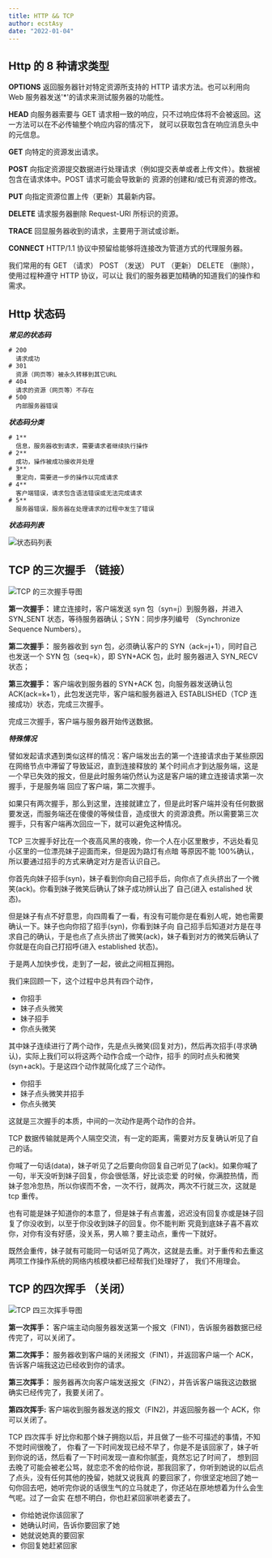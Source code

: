 ```yaml
---
title: HTTP && TCP
author: ecstAsy
date: "2022-01-04"
---
```


## Http 的 8 种请求类型

**OPTIONS**
返回服务器针对特定资源所支持的 HTTP 请求方法。也可以利用向 Web 服务器发送'\*'的请求来测试服务器的功能性。

**HEAD**
向服务器索要与 GET 请求相一致的响应，只不过响应体将不会被返回。这一方法可以在不必传输整个响应内容的情况下，
就可以获取包含在响应消息头中的元信息。

**GET**
向特定的资源发出请求。

**POST**
向指定资源提交数据进行处理请求（例如提交表单或者上传文件）。数据被包含在请求体中。POST 请求可能会导致新的
资源的创建和/或已有资源的修改。

**PUT**
向指定资源位置上传（更新）其最新内容。

**DELETE**
请求服务器删除 Request-URI 所标识的资源。

**TRACE**
回显服务器收到的请求，主要用于测试或诊断。

**CONNECT**
HTTP/1.1 协议中预留给能够将连接改为管道方式的代理服务器。

我们常用的有 GET （请求） POST （发送） PUT （更新） DELETE （删除），使用过程种遵守 HTTP 协议，可以让
我们的服务器更加精确的知道我们的操作和需求。

## Http 状态码

**_常见的状态码_**

```
# 200
  请求成功
# 301
  资源（网页等）被永久转移到其它URL
# 404
  请求的资源（网页等）不存在
# 500
  内部服务器错误
```

**_状态码分类_**

```
# 1**
  信息，服务器收到请求，需要请求者继续执行操作
# 2**
  成功，操作被成功接收并处理
# 3**
  重定向，需要进一步的操作以完成请求
# 4**
  客户端错误，请求包含语法错误或无法完成请求
# 5**
  服务器错误，服务器在处理请求的过程中发生了错误
```

**_状态码列表_**

![状态码列表](../../assets/HttpCode.png)

## TCP 的三次握手 （链接）

![TCP 的三次握手导图](../../assets/TCP3.png)

**第一次握手：**
建立连接时，客户端发送 syn 包（syn=j）到服务器，并进入 SYN_SENT 状态，等待服务器确认；SYN：同步序列编号
（Synchronize Sequence Numbers）。

**第二次握手：**
服务器收到 syn 包，必须确认客户的 SYN（ack=j+1），同时自己也发送一个 SYN 包（seq=k），即 SYN+ACK 包，此时
服务器进入 SYN_RECV 状态；

**第三次握手：**
客户端收到服务器的 SYN+ACK 包，向服务器发送确认包 ACK(ack=k+1），此包发送完毕，客户端和服务器进入
ESTABLISHED（TCP 连接成功）状态，完成三次握手。

完成三次握手，客户端与服务器开始传送数据。

**_特殊情况_**

譬如发起请求遇到类似这样的情况：客户端发出去的第一个连接请求由于某些原因在网络节点中滞留了导致延迟，直到连接释放的
某个时间点才到达服务端，这是一个早已失效的报文，但是此时服务端仍然认为这是客户端的建立连接请求第一次握手，于是服务端
回应了客户端，第二次握手。

如果只有两次握手，那么到这里，连接就建立了，但是此时客户端并没有任何数据要发送，而服务端还在傻傻的等候佳音，造成很大
的资源浪费。所以需要第三次握手，只有客户端再次回应一下，就可以避免这种情况。

TCP 三次握手好比在一个夜高风黑的夜晚，你一个人在小区里散步，不远处看见小区里的一位漂亮妹子迎面而来，但是因为路灯有点暗
等原因不能 100%确认，所以要通过招手的方式来确定对方是否认识自己。

你首先向妹子招手(syn)，妹子看到你向自己招手后，向你点了点头挤出了一个微笑(ack)。你看到妹子微笑后确认了妹子成功辨认出了
自己(进入 estalished 状态)。

但是妹子有点不好意思，向四周看了一看，有没有可能你是在看别人呢，她也需要确认一下。妹子也向你招了招手(syn)，你看到妹子向
自己招手后知道对方是在寻求自己的确认，于是也点了点头挤出了微笑(ack)，妹子看到对方的微笑后确认了你就是在向自己打招呼(进入
established 状态)。

于是两人加快步伐，走到了一起，彼此之间相互拥抱。

我们来回顾一下，这个过程中总共有四个动作，

- 你招手
- 妹子点头微笑
- 妹子招手
- 你点头微笑

其中妹子连续进行了两个动作，先是点头微笑(回复对方)，然后再次招手(寻求确认)，实际上我们可以将这两个动作合成一个动作，招手
的同时点头和微笑(syn+ack)。于是这四个动作就简化成了三个动作。

- 你招手
- 妹子点头微笑并招手
- 你点头微笑

这就是三次握手的本质，中间的一次动作是两个动作的合并。

TCP 数据传输就是两个人隔空交流，有一定的距离，需要对方反复确认听见了自己的话。

你喊了一句话(data)，妹子听见了之后要向你回复自己听见了(ack)。如果你喊了一句，半天没听到妹子回复，你会很低落，好比谈恋爱
的时候，你满腔热情，而妹子忽冷忽热，所以你锲而不舍，一次不行，就两次，两次不行就三次，这就是 tcp 重传。

也有可能是妹子知道你的本意了，但是妹子有点害羞，迟迟没有回复亦或是妹子回复了你没收到，以至于你没收到妹子的回复。你不能判断
究竟到底妹子喜不喜欢你，对你有没有好感，没关系，男人嘛？要主动点，重传一下就好。

既然会重传，妹子就有可能同一句话听见了两次，这就是去重。对于重传和去重这两项工作操作系统的网络内核模块都已经帮我们处理好了，
我们不用理会。

## TCP 的四次挥手 （关闭）

![TCP 四三次挥手导图](../../assets/TCP4.png)

**第一次挥手：**
客户端主动向服务器发送第一个报文（FIN1），告诉服务器数据已经传完了，可以关闭了。

**第二次挥手：**
服务器收到客户端的关闭报文（FIN1），并返回客户端一个 ACK，告诉客户端我这边已经收到你的请求。

**第三次挥手：**
服务器再次向客户端发送报文（FIN2），并告诉客户端我这边数据确实已经传完了，我要关闭了。

**第四次挥手:**
客户端收到服务器发送的报文（FIN2)，并返回服务器一个 ACK，你可以关闭了。

TCP 四次挥手 好比你和那个妹子拥抱以后，并且做了一些不可描述的事情，不知不觉时间很晚了，
你看了一下时间发现已经不早了，你是不是该回家了，妹子听到你说的话，然后看了一下时间发现一直和你腻歪，竟然忘记了时间了，
想到回去晚了可能会被老公骂，就恋恋不舍的给你说，那我回家了，你听到她说的以后点了点头，没有任何其他的挽留，她就又说我真
的要回家了，你很坚定地回了她一句你回去吧，她听完你说的话很生气的立马就走了，你还站在原地想着为什么会生气呢。过了一会实
在想不明白，你也赶紧回家哄老婆去了。

- 你给她说你该回家了
- 她确认时间，告诉你要回家了她
- 她就说她真的要回家
- 你回复她赶紧回家
